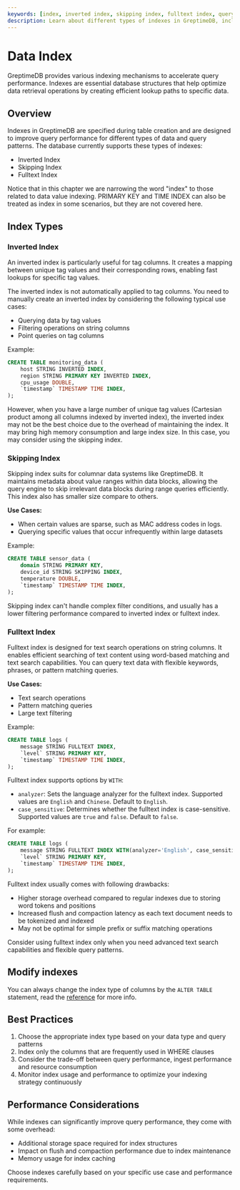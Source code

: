 ```yaml
---
keywords: [index, inverted index, skipping index, fulltext index, query performance]
description: Learn about different types of indexes in GreptimeDB, including inverted index, skipping index, and fulltext index, and how to use them effectively to optimize query performance.
---
```


# Data Index

GreptimeDB provides various indexing mechanisms to accelerate query performance. Indexes are essential database structures that help optimize data retrieval operations by creating efficient lookup paths to specific data.

## Overview

Indexes in GreptimeDB are specified during table creation and are designed to improve query performance for different types of data and query patterns. The database currently supports these types of indexes:

- Inverted Index
- Skipping Index
- Fulltext Index

Notice that in this chapter we are narrowing the word "index" to those related to data value indexing. PRIMARY KEY and TIME INDEX can also be treated as index in some scenarios, but they are not covered here.

## Index Types

### Inverted Index

An inverted index is particularly useful for tag columns. It creates a mapping between unique tag values and their corresponding rows, enabling fast lookups for specific tag values.

The inverted index is not automatically applied to tag columns.
You need to manually create an inverted index by considering the following typical use cases:
- Querying data by tag values
- Filtering operations on string columns
- Point queries on tag columns

Example:
```sql
CREATE TABLE monitoring_data (
    host STRING INVERTED INDEX,
    region STRING PRIMARY KEY INVERTED INDEX,
    cpu_usage DOUBLE,
    `timestamp` TIMESTAMP TIME INDEX,
);
```

However, when you have a large number of unique tag values (Cartesian product among all columns indexed by inverted index), the inverted index may not be the best choice due to the overhead of maintaining the index. It may bring high memory consumption and large index size. In this case, you may consider using the skipping index.

### Skipping Index

Skipping index suits for columnar data systems like GreptimeDB. It maintains metadata about value ranges within data blocks, allowing the query engine to skip irrelevant data blocks during range queries efficiently. This index also has smaller size compare to others.

**Use Cases:**
- When certain values are sparse, such as MAC address codes in logs.
- Querying specific values that occur infrequently within large datasets

Example:
```sql
CREATE TABLE sensor_data (
    domain STRING PRIMARY KEY,
    device_id STRING SKIPPING INDEX,
    temperature DOUBLE,
    `timestamp` TIMESTAMP TIME INDEX,
);
```

Skipping index can't handle complex filter conditions, and usually has a lower filtering performance compared to inverted index or fulltext index.

### Fulltext Index

Fulltext index is designed for text search operations on string columns. It enables efficient searching of text content using word-based matching and text search capabilities. You can query text data with flexible keywords, phrases, or pattern matching queries.

**Use Cases:**
- Text search operations
- Pattern matching queries
- Large text filtering

Example:
```sql
CREATE TABLE logs (
    message STRING FULLTEXT INDEX,
    `level` STRING PRIMARY KEY,
    `timestamp` TIMESTAMP TIME INDEX,
);
```


Fulltext index supports options by `WITH`:
* `analyzer`: Sets the language analyzer for the fulltext index. Supported values are `English` and `Chinese`. Default to `English`.
* `case_sensitive`: Determines whether the fulltext index is case-sensitive. Supported values are `true` and `false`. Default to `false`.

For example:

```sql
CREATE TABLE logs (
    message STRING FULLTEXT INDEX WITH(analyzer='English', case_sensitive='true'),
    `level` STRING PRIMARY KEY,
    `timestamp` TIMESTAMP TIME INDEX,
);
```

Fulltext index usually comes with following drawbacks:

- Higher storage overhead compared to regular indexes due to storing word tokens and positions
- Increased flush and compaction latency as each text document needs to be tokenized and indexed
- May not be optimal for simple prefix or suffix matching operations

Consider using fulltext index only when you need advanced text search capabilities and flexible query patterns.

## Modify indexes

You can always change the index type of columns by the `ALTER TABLE` statement, read the [reference](/reference/sql/alter/#alter-table) for more info.

## Best Practices

1. Choose the appropriate index type based on your data type and query patterns
2. Index only the columns that are frequently used in WHERE clauses
3. Consider the trade-off between query performance, ingest performance and resource consumption
4. Monitor index usage and performance to optimize your indexing strategy continuously

## Performance Considerations

While indexes can significantly improve query performance, they come with some overhead:

- Additional storage space required for index structures
- Impact on flush and compaction performance due to index maintenance
- Memory usage for index caching

Choose indexes carefully based on your specific use case and performance requirements.
